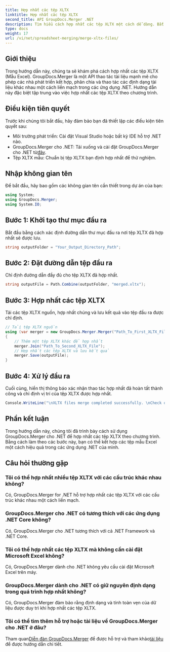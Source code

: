 ```yaml
---
title: Hợp nhất các tệp XLTX
linktitle: Hợp nhất các tệp XLTX
second_title: API GroupDocs.Merger .NET
description: Tìm hiểu cách hợp nhất các tệp XLTX một cách dễ dàng. Bắt đầu hợp nhất các tệp XLTX và hợp lý hóa các tác vụ quản lý tài liệu của bạn một cách hiệu quả.
type: docs
weight: 17
url: /vi/net/spreadsheet-merging/merge-xltx-files/
---
```

## Giới thiệu
Trong hướng dẫn này, chúng ta sẽ khám phá cách hợp nhất các tệp XLTX (Mẫu Excel). GroupDocs.Merger là một API thao tác tài liệu mạnh mẽ cho phép các nhà phát triển kết hợp, phân chia và thao tác các định dạng tài liệu khác nhau một cách liền mạch trong các ứng dụng .NET. Hướng dẫn này đặc biệt tập trung vào việc hợp nhất các tệp XLTX theo chương trình.
## Điều kiện tiên quyết
Trước khi chúng tôi bắt đầu, hãy đảm bảo bạn đã thiết lập các điều kiện tiên quyết sau:
- Môi trường phát triển: Cài đặt Visual Studio hoặc bất kỳ IDE hỗ trợ .NET nào.
-  GroupDocs.Merger cho .NET: Tải xuống và cài đặt GroupDocs.Merger cho .NET từ[đây](https://releases.groupdocs.com/merger/net/).
- Tệp XLTX mẫu: Chuẩn bị tệp XLTX bạn định hợp nhất để thử nghiệm.

## Nhập không gian tên
Để bắt đầu, hãy bao gồm các không gian tên cần thiết trong dự án của bạn:
```csharp
using System; 
using GroupDocs.Merger;
using System.IO;
```
## Bước 1: Khởi tạo thư mục đầu ra
Bắt đầu bằng cách xác định đường dẫn thư mục đầu ra nơi tệp XLTX đã hợp nhất sẽ được lưu.
```csharp
string outputFolder = "Your_Output_Directory_Path";
```
## Bước 2: Đặt đường dẫn tệp đầu ra
Chỉ định đường dẫn đầy đủ cho tệp XLTX đã hợp nhất.
```csharp
string outputFile = Path.Combine(outputFolder, "merged.xltx");
```
## Bước 3: Hợp nhất các tệp XLTX
Tải các tệp XLTX nguồn, hợp nhất chúng và lưu kết quả vào tệp đầu ra được chỉ định.
```csharp
// Tải tệp XLTX nguồn
using (var merger = new GroupDocs.Merger.Merger("Path_To_First_XLTX_File"))
{
    // Thêm một tệp XLTX khác để hợp nhất
    merger.Join("Path_To_Second_XLTX_File");
    // Hợp nhất các tệp XLTX và lưu kết quả
    merger.Save(outputFile);
}
```
## Bước 4: Xử lý đầu ra
Cuối cùng, hiển thị thông báo xác nhận thao tác hợp nhất đã hoàn tất thành công và chỉ định vị trí của tệp XLTX được hợp nhất.
```csharp
Console.WriteLine("\nXLTX files merge completed successfully. \nCheck output in {0}", outputFolder);
```

## Phần kết luận
Trong hướng dẫn này, chúng tôi đã trình bày cách sử dụng GroupDocs.Merger cho .NET để hợp nhất các tệp XLTX theo chương trình. Bằng cách làm theo các bước này, bạn có thể kết hợp các tệp mẫu Excel một cách hiệu quả trong các ứng dụng .NET của mình.

## Câu hỏi thường gặp
### Tôi có thể hợp nhất nhiều tệp XLTX với các cấu trúc khác nhau không?
Có, GroupDocs.Merger for .NET hỗ trợ hợp nhất các tệp XLTX với các cấu trúc khác nhau một cách liền mạch.
### GroupDocs.Merger cho .NET có tương thích với các ứng dụng .NET Core không?
Có, GroupDocs.Merger cho .NET tương thích với cả .NET Framework và .NET Core.
### Tôi có thể hợp nhất các tệp XLTX mà không cần cài đặt Microsoft Excel không?
Có, GroupDocs.Merger dành cho .NET không yêu cầu cài đặt Microsoft Excel trên máy.
### GroupDocs.Merger dành cho .NET có giữ nguyên định dạng trong quá trình hợp nhất không?
Có, GroupDocs.Merger đảm bảo rằng định dạng và tính toàn vẹn của dữ liệu được duy trì khi hợp nhất các tệp XLTX.
### Tôi có thể tìm thêm hỗ trợ hoặc tài liệu về GroupDocs.Merger cho .NET ở đâu?
 Tham quan[Diễn đàn GroupDocs.Merger](https://forum.groupdocs.com/c/merger/32) để được hỗ trợ và tham khảo[tài liệu](https://reference.groupdocs.com/merger/net/) để được hướng dẫn chi tiết.